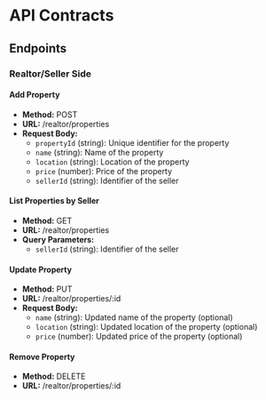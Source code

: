 # API Contracts

## Endpoints

### Realtor/Seller Side

#### Add Property

- **Method:** POST
- **URL:** /realtor/properties
- **Request Body:**
  - `propertyId` (string): Unique identifier for the property
  - `name` (string): Name of the property
  - `location` (string): Location of the property
  - `price` (number): Price of the property
  - `sellerId` (string): Identifier of the seller

#### List Properties by Seller

- **Method:** GET
- **URL:** /realtor/properties
- **Query Parameters:**
  - `sellerId` (string): Identifier of the seller

#### Update Property

- **Method:** PUT
- **URL:** /realtor/properties/:id
- **Request Body:**
  - `name` (string): Updated name of the property (optional)
  - `location` (string): Updated location of the property (optional)
  - `price` (number): Updated price of the property (optional)

#### Remove Property

- **Method:** DELETE
- **URL:** /realtor/properties/:id
